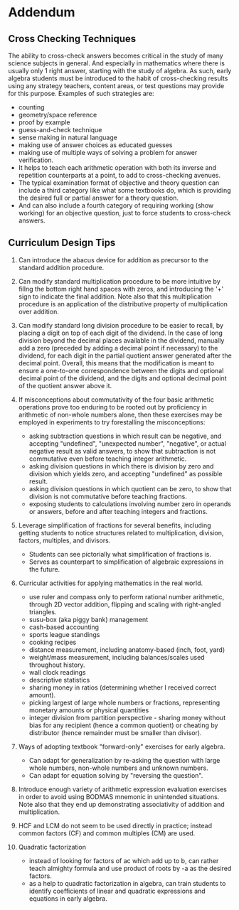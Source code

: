 # Addendum

## Cross Checking Techniques

The ability to cross-check answers becomes critical in the study of many science subjects in general. And especially in mathematics where there is usually only 1 right answer, starting with the study of algebra. As such, early algebra students must be introduced to the habit of cross-checking results using any strategy teachers, content areas, or test questions may provide for this purpose. Examples of such strategies are:

- counting
- geometry/space reference
- proof by example
- guess-and-check technique
- sense making in natural language
- making use of answer choices as educated guesses
- making use of multiple ways of solving a problem for answer verification.
- It helps to teach each arithmetic operation with both its inverse and repetition counterparts at a point, to add to cross-checking avenues.
- The typical examination format of objective and theory question can include a third category like what some textbooks do, which is providing the desired full or partial answer for a theory question.
- And can also include a fourth category of requiring working (show working) for an objective question, just to force students to cross-check answers.

## Curriculum Design Tips

1. Can introduce the abacus device for addition as precursor to the standard addition procedure.

2. Can modify standard multiplication procedure to be more intuitive by fillng the bottom right hand spaces with zeros, and introducing the '+' sign to indicate the final addition. Note also that this multiplication procedure is an application of the distributive property of multiplication over addition.

3. Can modify standard long division procedure to be easier to recall, by placing a digit on top of each digit of the dividend. In the case of long division beyond the decimal places available in the dividend, manually add a zero (preceded by adding  a decimal point if necessary) to the dividend, for each digit in the partial quotient answer generated after the decimal point. Overall, this means that the modification is meant to ensure a one-to-one correspondence between the digits and optional decimal point of the dividend, and the digits and optional decimal point of the quotient answer above it.

4. If misconceptions about commutativity of the four basic arithmetic operations prove too enduring to be rooted out by proficiency in arithmetic of non-whole numbers alone, then these exercises may be employed in experiments to try forestalling the misconceptions:
   - asking subtraction questions in which result can be negative, and accepting "undefined", "unexpected number", "negative",
    or actual negative result as valid answers, to show that subtraction is not commutative even before teaching integer arithmetic.
   - asking division questions in which there is division by zero and division which yields zero, and accepting "undefined" as possible result.
   - asking division questions in which quotient can be zero, to show that division is not commutative before teaching fractions.
   - exposing students to calculations involving number zero in operands or answers, before and after teaching integers and fractions.

6. Leverage simplification of fractions for several benefits, including getting students to notice structures related to multiplication,
   division, factors, multiples, and divisors.
   - Students can see pictorially what simplification of fractions is.
   - Serves as counterpart to simplification of algebraic expressions in the future.

7. Curricular activities for applying mathematics in the real world.

   - use ruler and compass only to perform rational number arithmetic, through 2D vector addition, flipping and scaling with right-angled triangles.
   - susu-box (aka piggy bank) management
   - cash-based accounting
   - sports league standings
   - cooking recipes
   - distance measurement, including anatomy-based (inch, foot, yard)
   - weight/mass measurement, including balances/scales used throughout history.
   - wall clock readings
   - descriptive statistics
   - sharing money in ratios (determining whether I received correct amount).
   - picking largest of large whole numbers or fractions, representing monetary amounts or physical quantities
   - integer division from partition perspective - sharing money without bias for any recipient (hence a common quotient) or cheating by distributor (hence remainder must be smaller than divisor).

8. Ways of adopting textbook "forward-only" exercises for early algebra.

   - Can adapt for generalization by re-asking the question with large whole numbers, non-whole numbers and unknown numbers.
   - Can adapt for equation solving by "reversing the question".

9. Introduce enough variety of arithmetic expression evaluation exercises in order to avoid using BODMAS mnemonic in unintended situations. Note also that they end up demonstrating associativity of addition and multiplication.

10. HCF and LCM do not seem to be used directly in practice; instead common factors (CF) and common multiples (CM) are used.

11. Quadratic factorization
    - instead of looking for factors of ac which add up to b, can rather teach almighty formula and use product of roots by -a as the desired factors.
    - as a help to quadratic factorization in algebra, can train students to identify coefficients of linear and quadratic expressions and equations in early algebra.
